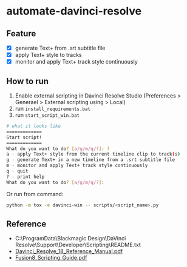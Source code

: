 # automate-davinci-resolve

## Feature
- [x] generate Text+ from .srt subtitle file
- [x] apply Text+ style to tracks
- [x] monitor and apply Text+ track style continuously

## How to run
1. Enable external scripting in Davinci Resolve Studio (Preferences > Generael > External scripting using > Local)
2. run `install_requirements.bat`
3. run `start_script_win.bat`

```sh
# what it looks like
=============
Start script!
=============
What do you want to do? [a/g/m/q/?]: ?
a - apply Text+ style from the current timeline clip to track(s)
g - generate Text+ in a new timeline from a .srt subtitle file
m - monitor and apply Text+ track style continuously
q - quit
? - print help
What do you want to do? [a/g/m/q/?]:
```

Or run from command:
```sh
python -m tox -e davinci-win -- scripts/<script_name>.py
```

## Reference
- C:\ProgramData\Blackmagic Design\DaVinci Resolve\Support\Developer\Scripting\README.txt
- [Davinci_Resolve_18_Reference_Manual.pdf](https://documents.blackmagicdesign.com/UserManuals/DaVinci_Resolve_18_Reference_Manual.pdf)
- [Fusion8_Scripting_Guide.pdf](https://documents.blackmagicdesign.com/UserManuals/Fusion8_Scripting_Guide.pdf)
